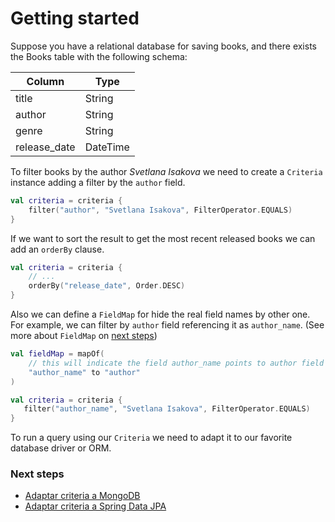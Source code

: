 # Getting started

Suppose you have a relational database for saving books, and there exists the Books table with the following schema:

| Column        | Type     |
| ------------- | -------- |
| title         | String   |
| author        | String   |
| genre         | String   |
| release\_date | DateTime |

To filter books by the author _Svetlana Isakova_ we need to create a `Criteria` instance adding a filter by the `author` field.

```kotlin
val criteria = criteria {
    filter("author", "Svetlana Isakova", FilterOperator.EQUALS)
}
```

If we want to sort the result to get the most recent released books we can add an `orderBy` clause.

```kotlin
val criteria = criteria {
    // ...
    orderBy("release_date", Order.DESC)
}
```

Also we can define a `FieldMap` for hide the real field names by other one. For example, we can filter by `author` field referencing it as `author_name`. (See more about `FieldMap` on [next steps](./#next-steps))

```kotlin
val fieldMap = mapOf(
    // this will indicate the field author_name points to author field
    "author_name" to "author"
)

val criteria = criteria {
   filter("author_name", "Svetlana Isakova", FilterOperator.EQUALS)
}
```

To run a query using our `Criteria` we need to adapt it to our favorite database driver or ORM.

### Next steps

* [Adaptar criteria a MongoDB](mongodb.md)
* [Adaptar criteria a Spring Data JPA](spring-data-jpa.md)

